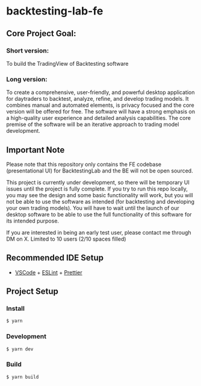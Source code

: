 # backtesting-lab-fe

## Core Project Goal:

### Short version:

To build the TradingView of Backtesting software

### Long version:

To create a comprehensive, user-friendly, and powerful desktop application for daytraders to backtest, analyze, refine, and develop trading models. It combines manual and automated elements, is privacy focused and the core version will be offered for free. The software will have a strong emphasis on a high-quality user experience and detailed analysis capabilities. The core premise of the software will be an iterative approach to trading model development.

## Important Note

Please note that this repository only contains the FE codebase (presentational UI) for BacktestingLab and the BE will not be open sourced.

This project is currently under development, so there will be temporary UI issues until the project is fully complete. If you try to run this repo locally, you may see the design and some basic functionality will work, but you will not be able to use the software as intended (for backtesting and developing your own trading models). You will have to wait until the launch of our desktop software to be able to use the full functionality of this software for its intended purpose.

If you are interested in being an early test user, please contact me through DM on X. Limited to 10 users (2/10 spaces filled)

## Recommended IDE Setup

- [VSCode](https://code.visualstudio.com/) + [ESLint](https://marketplace.visualstudio.com/items?itemName=dbaeumer.vscode-eslint) + [Prettier](https://marketplace.visualstudio.com/items?itemName=esbenp.prettier-vscode)

## Project Setup

### Install

```bash
$ yarn
```

### Development

```bash
$ yarn dev
```

### Build

```bash
$ yarn build
```
